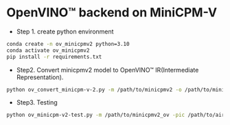 # OpenVINO™ backend on MiniCPM-V
* Step 1. create python environment

``` sh
conda create -n ov_minicpmv2 python=3.10
conda activate ov_minicpmv2
pip install -r requirements.txt
```

* Step2. Convert minicpmv2 model to OpenVINO™ IR(Intermediate Representation).
``` sh
python ov_convert_minicpm-v-2.py -m /path/to/minicpmv2 -o /path/to/minicpmv2_ov
```

* Step3. Testing
``` sh
python ov_minicpm-v2-test.py -m /path/to/minicpmv2_ov -pic /path/to/airplane.jpeg -p 描述画面内容
```

